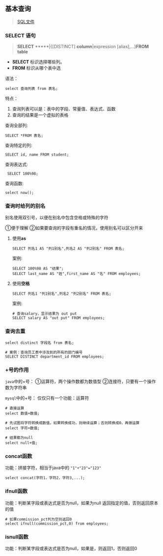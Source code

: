 ## 基本查询

> [SQL文件](https://www.lanzous.com/i763iqf)

### SELECT 语句

> **SELECT** *****|{[DISTINCT] **column**|expression [alias],...}**FROM** **table**

- **SELECT** 标识选择哪些列。
- **FROM** 标识从哪个表中选

语法：

``` mysql
select 查询列表 from 表名;
```

特点：

1. 查询列表可以是：表中的字段、常量值、表达式、函数
2. 查询的结果是一个虚拟的表格

查询全部列:

``` mysql
SELECT *FROM 表名;
```

查询特定的列:

``` mysql
SELECT id, name FROM student;
```

查询表达式:

``` mysql
 SELECT 100%98;
```

查询函数:

``` mysql
select now();
```

### 查询时给列的别名

别名使用双引号，以便在别名中包含空格或特殊的字符

 ①便于理解
 ②如果要查询的字段有重名的情况，使用别名可以区分开来

1. 使用**as**

   ``` mysql
   SELECT 列名1 AS "列1别名",列名2 AS "列2别名" FROM 表名;
   ```

   案例:

   ``` mysql
   SELECT 100%98 AS "结果";
   SELECT last_name AS "姓",first_name AS "名" FROM employees;
   ```

2. 使用**空格**

   ``` mysql
   SELECT 列名1 "列1别名",列名2 "列2别名" FROM 表名;
   ```

   案例:

   ``` mysql
   # 查询salary，显示结果为 out put
   SELECT salary AS "out put" FROM employees;
   ```

   

### 查询去重

``` mysql
select distinct 字段名 from 表名;
```

``` mysql
# 案例：查询员工表中涉及到的所有的部门编号
SELECT DISTINCT department_id FROM employees;
```

### +号的作用

`java`中的+号：
①运算符，两个操作数都为数值型
②连接符，只要有一个操作数为字符串

`mysql`中的+号：
仅仅只有一个功能：运算符

``` mysql
# 直接运算
select 数值+数值;

# 先试图将字符转换成数值，如果转换成功，则继续运算；否则转换成0，再做运算
select 字符+数值;

# 结果都为null
select null+值;
```

### concat函数

功能：拼接字符，相当于java中的 `"1"+"23"="123"`

``` mysql
select concat(字符1，字符2，字符3,...);
```

### ifnull函数

功能：判断某字段或表达式是否为null，如果为null 返回指定的值，否则返回原本的值

``` mysql
# 如果commission_pct列为空则返回0
select ifnull(commission_pct,0) from employees;
```

### isnull函数

功能：判断某字段或表达式是否为null，如果是，则返回1，否则返回0